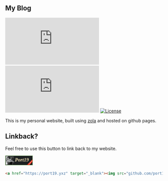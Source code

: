 ## My Blog

[![License](https://img.shields.io/github/license/port19x/port19.xyz)](https://creativecommons.org/share-your-work/)
[![License](https://img.shields.io/github/commit-activity/m/port19x/port19.xyz)](https://creativecommons.org/share-your-work/)
[![License](https://img.shields.io/github/deployments/port19x/port19.xyz/github-pages)](https://creativecommons.org/share-your-work/)



This is my personal website, built using [zola](https://github.com/getzola/zola) and hosted on github pages.

## Linkback?

Feel free to use this button to link back to my website.

[![Web Button](https://github.com/port19x/port19.xyz/blob/master/static/port19.gif)](https://port19.xyz)

```html
<a href="https://port19.yxz" target="_blank"><img src="github.com/port19x/port19.xyz/blob/master/static/port19.gif" width="88" height="31"></a>
```
